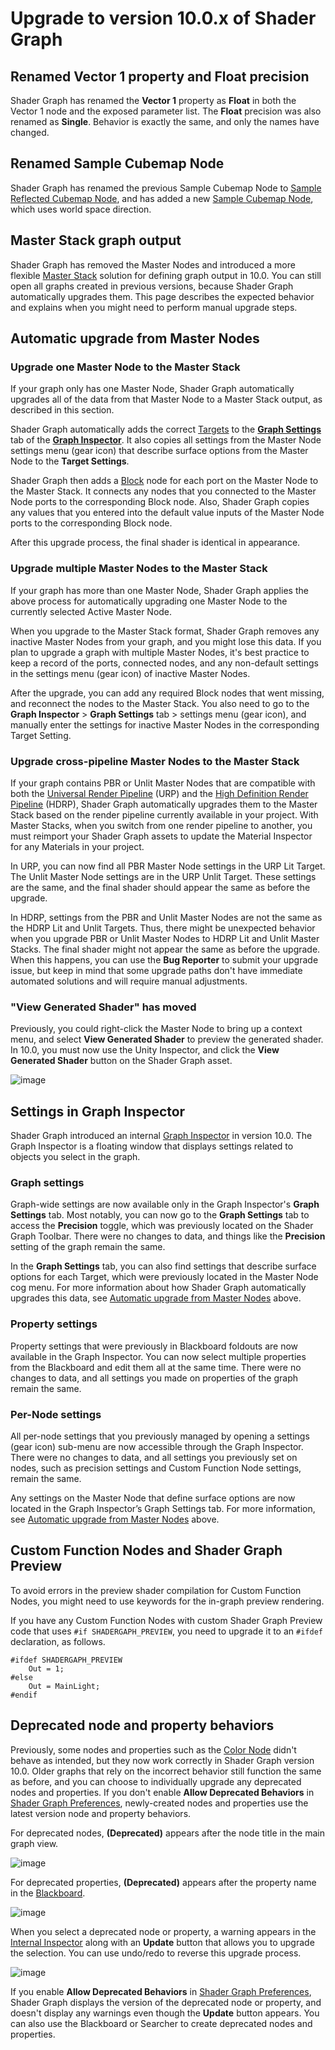 # Upgrade to version 10.0.x of Shader Graph

## Renamed Vector 1 property and Float precision

Shader Graph has renamed the **Vector 1** property as **Float** in both the Vector 1 node and the exposed parameter list. The **Float** precision was also renamed as **Single**. Behavior is exactly the same, and only the names have changed.

## Renamed Sample Cubemap Node

Shader Graph has renamed the previous Sample Cubemap Node to [Sample Reflected Cubemap Node](Sample-Reflected-Cubemap-Node.md), and has added a new [Sample Cubemap Node](Sample-Cubemap-Node.md), which uses world space direction.

## Master Stack graph output

Shader Graph has removed the Master Nodes and introduced a more flexible [Master Stack](Master-Stack.md) solution for defining graph output in 10.0. You can still open all graphs created in previous versions, because Shader Graph automatically upgrades them. This page describes the expected behavior and explains when you might need to perform manual upgrade steps.
<a name="AutomaticUpgrade"></a>

## Automatic upgrade from Master Nodes

### Upgrade one Master Node to the Master Stack

If your graph only has one Master Node, Shader Graph automatically upgrades all of the data from that Master Node to a Master Stack output, as described in this section.

Shader Graph automatically adds the correct [Targets](Graph-Target.md) to the [**Graph Settings**](Graph-Settings-Menu.md) tab of the [**Graph Inspector**](Internal-Inspector.md). It also copies all settings from the Master Node settings menu (gear icon) that describe surface options from the Master Node to the **Target Settings**.

Shader Graph then adds a [Block](Block-Node.md) node for each port on the Master Node to the Master Stack. It connects any nodes that you connected to the Master Node ports to the corresponding Block node. Also, Shader Graph copies any values that you entered into the default value inputs of the Master Node ports to the corresponding Block node.

After this upgrade process, the final shader is identical in appearance.

### Upgrade multiple Master Nodes to the Master Stack

If your graph has more than one Master Node, Shader Graph applies the above process for automatically upgrading one Master Node to the currently selected Active Master Node.

When you upgrade to the Master Stack format, Shader Graph removes any inactive Master Nodes from your graph, and you might lose this data. If you plan to upgrade a graph with multiple Master Nodes, it's best practice to keep a record of the ports, connected nodes, and any non-default settings in the settings menu (gear icon) of inactive Master Nodes.

After the upgrade, you can add any required Block nodes that went missing, and reconnect the nodes to the Master Stack. You also need to go to the **Graph Inspector** > **Graph Settings** tab > settings menu (gear icon), and manually enter the settings for inactive Master Nodes in the corresponding Target Setting.

### Upgrade cross-pipeline Master Nodes to the Master Stack

If your graph contains PBR or Unlit Master Nodes that are compatible with both the [Universal Render Pipeline](https://docs.unity3d.com/Packages/com.unity.render-pipelines.universal@latest) (URP) and the [High Definition Render Pipeline](https://docs.unity3d.com/Packages/com.unity.render-pipelines.high-definition@latest) (HDRP), Shader Graph automatically upgrades them to the Master Stack based on the render pipeline currently available in your project. With Master Stacks, when you switch from one render pipeline to another, you must reimport your Shader Graph assets to update the Material Inspector for any Materials in your project.

In URP, you can now find all PBR Master Node settings in the URP Lit Target. The Unlit Master Node settings are in the URP Unlit Target. These settings are the same, and the final shader should appear the same as before the upgrade.

In HDRP, settings from the PBR and Unlit Master Nodes are not the same as the HDRP Lit and Unlit Targets. Thus, there might be unexpected behavior when you upgrade PBR or Unlit Master Nodes to HDRP Lit and Unlit Master Stacks. The final shader might not appear the same as before the upgrade. When this happens, you can use the **Bug Reporter** to submit your upgrade issue, but keep in mind that some upgrade paths don't have immediate automated solutions and will require manual adjustments.

### "View Generated Shader" has moved

Previously, you could right-click the Master Node to bring up a context menu, and select **View Generated Shader** to preview the generated shader. In 10.0, you must now use the Unity Inspector, and click the **View Generated Shader** button on the Shader Graph asset.

![image](images/GeneratedShaderButton.png)

## Settings in Graph Inspector

Shader Graph introduced an internal [Graph Inspector](Internal-Inspector.md) in version 10.0. The Graph Inspector is a floating window that displays settings related to objects you select in the graph.

### Graph settings

Graph-wide settings are now available only in the Graph Inspector's **Graph Settings** tab. Most notably, you can now go to the **Graph Settings** tab to access the **Precision** toggle, which was previously located on the Shader Graph Toolbar. There were no changes to data, and things like the **Precision** setting of the graph remain the same.

In the **Graph Settings** tab, you can also find settings that describe surface options for each Target, which were previously located in the Master Node cog menu. For more information about how Shader Graph automatically upgrades this data, see [Automatic upgrade from Master Nodes](#AutomaticUpgrade) above.

### Property settings

Property settings that were previously in Blackboard foldouts are now available in the Graph Inspector. You can now select multiple properties from the Blackboard and edit them all at the same time. There were no changes to data, and all settings you made on properties of the graph remain the same.

### Per-Node settings

All per-node settings that you previously managed by opening a settings (gear icon) sub-menu are now accessible through the Graph Inspector. There were no changes to data, and all settings you previously set on nodes, such as precision settings and Custom Function Node settings, remain the same.

Any settings on the Master Node that define surface options are now located in the Graph Inspector’s Graph Settings tab. For more information, see [Automatic upgrade from Master Nodes](#AutomaticUpgrade) above.

## Custom Function Nodes and Shader Graph Preview

To avoid errors in the preview shader compilation for Custom Function Nodes, you might need to use keywords for the in-graph preview rendering.

If you have any Custom Function Nodes with custom Shader Graph Preview code that uses `#if SHADERGAPH_PREVIEW`, you need to upgrade it to an `#ifdef` declaration, as follows.

```
#ifdef SHADERGAPH_PREVIEW
    Out = 1;
#else
    Out = MainLight;
#endif
```

## Deprecated node and property behaviors

Previously, some nodes and properties such as the [Color Node](Color-Node.md) didn't behave as intended, but they now work correctly in Shader Graph version 10.0. Older graphs that rely on the incorrect behavior still function the same as before, and you can choose to individually upgrade any deprecated nodes and properties. If you don't enable **Allow Deprecated Behaviors** in [Shader Graph Preferences](Shader-Graph-Preferences.md), newly-created nodes and properties use the latest version node and property behaviors.

For deprecated nodes, **(Deprecated)** appears after the node title in the main graph view.

![image](images/DeprecatedColorNode.png)

For deprecated properties, **(Deprecated)** appears after the property name in the [Blackboard](Blackboard.md).

![image](images/DeprecatedColorProperty.png)

When you select a deprecated node or property, a warning appears in the [Internal Inspector](Internal-Inspector.md) along with an **Update** button that allows you to upgrade the selection. You can use undo/redo to reverse this upgrade process.

![image](images/DeprecatedWarning.png)

If you enable **Allow Deprecated Behaviors** in [Shader Graph Preferences](Shader-Graph-Preferences.md), Shader Graph displays the version of the deprecated node or property, and doesn't display any warnings even though the **Update** button appears. You can also use the Blackboard or Searcher to create deprecated nodes and properties.
